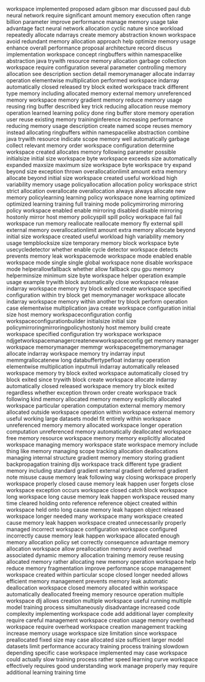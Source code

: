 workspace implemented proposed adam gibson mar discussed paul dub neural network require significant amount memory execution often range billion parameter improve performance manage memory usage take advantage fact neural network allocation cyclic nature since workload repeatedly allocate ndarrays create memory abstraction known workspace avoid redundant memory allocation approach help optimize memory usage enhance overall performance proposal architecture record discus implementation workspace concept ringbuffers within namespacelike abstraction java trywith resource memory allocation garbage collection workspace require configuration several parameter controlling memory allocation see description section detail memorymanager allocate indarray operation elementwise multiplication performed workspace indarray automatically closed released try block exited workspace track different type memory including allocated memory external memory unreferenced memory workspace memory gradient memory reduce memory usage reusing ring buffer described key trick reducing allocation reuse memory operation learned learning policy done ring buffer store memory operation user reuse existing memory traininginference increasing performance reducing memory usage description create named scope reuses memory instead allocating ringbuffers within namespacelike abstraction combine java trywith resource indicate scope memory well automatically garbage collect relevant memory order workspace configuration determine workspace created allocates memory following parameter possible initialsize initial size workspace byte workspace exceeds size automatically expanded maxsize maximum size workspace byte workspace try expand beyond size exception thrown overallocationlimit amount extra memory allocate beyond initial size workspace created useful workload high variability memory usage policyallocation allocation policy workspace strict strict allocation overallocate overallocation always always allocate new memory policylearning learning policy workspace none learning optimized optimized learning training full training mode policymirroring mirroring policy workspace enabled enable mirroring disabled disable mirroring hostonly mirror host memory policyspill spill policy workspace fail fail workspace run memory reallocate reallocate memory fly external spill external memory overallocationlimit amount extra memory allocate beyond initial size workspace created useful workload high variability memory usage tempblocksize size temporary memory block workspace byte usecycledetector whether enable cycle detector workspace detects prevents memory leak workspacemode workspace mode enabled enable workspace mode single single global workspace none disable workspace mode helperallowfallback whether allow fallback cpu gpu memory helperminsize minimum size byte workspace helper operation example usage example trywith block automatically close workspace release indarray workspace memory try block exited create workspace specified configuration within try block get memorymanager workspace allocate indarray workspace memory within another try block perform operation case elementwise multiplication java create workspace configuration initial size host memory workspaceconfiguration config workspaceconfigurationbuilder initialsize initial size policymirroringmirroringpolicyhostonly host memory build create workspace specified configuration try workspace workspace ndjgetworkspacemanagercreatenewworkspaceconfig get memory manager workspace memorymanager memmgr workspacegetmemorymanager allocate indarray workspace memory try indarray input memmgrallocatenew long databuffertypefloat indarray operation elementwise multiplication inputmuli indarray automatically released workspace memory try block exited workspace automatically closed try block exited since trywith block create workspace allocate indarray automatically closed released workspace memory try block exited regardless whether exception thrown order create workspace track following kind memory allocated memory memory explicitly allocated workspace particular operation computation external memory memory allocated outside workspace operation within workspace external memory useful working large datasets model fit entirely within workspace unreferenced memory memory allocated workspace longer operation computation unreferenced memory automatically deallocated workspace free memory resource workspace memory memory explicitly allocated workspace managing memory workspace state workspace memory include thing like memory managing scope tracking allocation deallocations managing internal structure gradient memory memory storing gradient backpropagation training dljs workspace track different type gradient memory including standard gradient external gradient deferred gradient note misuse cause memory leak following way closing workspace properly workspace properly closed cause memory leak happen user forgets close workspace exception occurs workspace closed catch block workspace long workspace long cause memory leak happen workspace reused many time cleared holding onto reference reference object created within workspace held onto long cause memory leak happen object released workspace longer needed many workspace many workspace created cause memory leak happen workspace created unnecessarily properly managed incorrect workspace configuration workspace configured incorrectly cause memory leak happen workspace allocated enough memory allocation policy set correctly consequence advantage memory allocation workspace allow preallocation memory avoid overhead associated dynamic memory allocation training memory reuse reusing allocated memory rather allocating new memory operation workspace help reduce memory fragmentation improve performance scope management workspace created within particular scope closed longer needed allows efficient memory management prevents memory leak automatic deallocation workspace closed memory allocated within workspace automatically deallocated freeing memory resource operation multiple workspace dlj allows creation multiple workspace useful running multiple model training process simultaneously disadvantage increased code complexity implementing workspace code add additional layer complexity require careful management workspace creation usage memory overhead workspace require overhead workspace creation management tracking increase memory usage workspace size limitation since workspace preallocated fixed size may case allocated size sufficient larger model datasets limit performance accuracy training process training slowdown depending specific case workspace implemented may case workspace could actually slow training process rather speed learning curve workspace effectively requires good understanding work manage properly may require additional learning training time